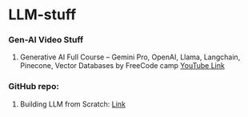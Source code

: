 # LLM-stuff

### Gen-AI Video Stuff
1) Generative AI Full Course – Gemini Pro, OpenAI, Llama, Langchain, Pinecone, Vector Databases by FreeCode camp [YouTube Link](https://www.youtube.com/watch?v=mEsleV16qdo)

### GitHub repo:
1) Building LLM from Scratch: [Link](https://github.com/anishiisc/Build_LLM_from_Scratch/tree/main)  
